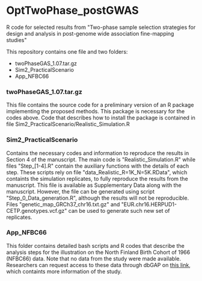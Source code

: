 # OptTwoPhase_postGWAS
R code for selected results from "Two-phase sample selection strategies for design and analysis in post-genome wide association fine-mapping studies"

This repository contains one file and two folders:
* twoPhaseGAS_1.07.tar.gz
* Sim2_PracticalScenario
* App_NFBC66

### twoPhaseGAS_1.07.tar.gz
This file contains the source code for a preliminary version of an R package implementing the proposed methods. This package is necessary for the codes above. Code that describes how to install the package is contained in file Sim2_PracticalScenario/Realistic_Simulation.R

### Sim2_PracticalScenario
Contains the necessary codes and information to reproduce the results in Section 4 of the manuscript. The main code is "Realistic_Simulation.R" while files "Step_[1-4].R" contain the auxiliary functions with the details of each step. These scripts rely on file "data_Realistic_R=1K_N=5K.RData", which containts the simulation replicates, to fully reproduce the results from the manuscript. This file is available as Supplementary Data along with the manuscript. However, the file can be generated using script "Step_0_Data_generation.R", although the results will not be reproducible. Files "genetic_map_GRCh37_chr16.txt.gz" and "EUR.chr16.HERPUD1-CETP.genotypes.vcf.gz" can be used to generate such new set of replicates. 

### App_NFBC66
This folder contains detailed bash scripts and R codes that describe the analysis steps for the illustration on the North Finland
Birth Cohort of 1966 (NFBC66) data. Note that no data from the study were made available. Researchers can request access to these data through dbGAP on [this link](https://www.ncbi.nlm.nih.gov/projects/gap/cgi-bin/study.cgi?study_id=phs000276.v2.p1), which containts more information of the study.
